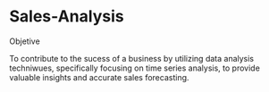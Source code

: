 # Sales-Analysis

Objetive

To contribute to the sucess of a business by utilizing data analysis techniwues, specifically focusing on time series analysis, to provide valuable insights and accurate sales forecasting.
